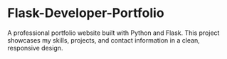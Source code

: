 # Flask-Developer-Portfolio
A professional portfolio website built with Python and Flask. This project showcases my skills, projects, and contact information in a clean, responsive design.
